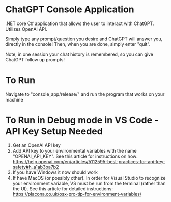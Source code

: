 # ChatGPT Console Application
.NET core C# application that allows the user to interact with ChatGPT. Utilizes OpenAI API.

Simply type any prompt/question you desire and ChatGPT will answer you, directly in the console!
Then, when you are done, simply enter "quit". 

Note, in one session your chat history is remembered, so you can give ChatGPT follow up prompts!

# To Run
Navigate to "console_app/release/" and run the program that works on your machine

# To Run in Debug mode in VS Code - API Key Setup Needed
1. Get an OpenAI API key
2. Add API key to your environmental variables with the name "OPENAI_API_KEY". See this article for instructions on how: https://help.openai.com/en/articles/5112595-best-practices-for-api-key-safety#h_a1ab3ba7b2
3. If you have Windows it now should work
4. If have MacOS (or possibly other). In order for Visual Studio to recognize your environment variable, VS must be run from the terminal (rather than the UI). See this article for detailed instructions: https://placona.co.uk/osx-pro-tip-for-environment-variables/


